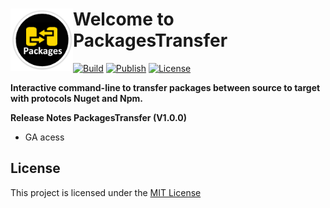 # <img align="left" width="100" height="100" src="./docs/images/icon.png">Welcome to PackagesTransfer
[![Build](https://github.com/FRACerqueira/PackagesTransfer/workflows/Build/badge.svg)](https://github.com/FRACerqueira/PackagesTransfer/actions/workflows/build.yml)
[![Publish](https://github.com/FRACerqueira/PackagesTransfer/actions/workflows/publish/badge.svg)](https://github.com/FRACerqueira/PackagesTransfer/actions/workflows/publish.yml)
[![License](https://img.shields.io/github/license/FRACerqueira/PackagesTransfer)](https://github.com/FRACerqueira/PackagesTransfer/blob/master/LICENSE)

**Interactive command-line to transfer packages between source to target with protocols Nuget and Npm.**

**Release Notes PackagesTransfer (V1.0.0)**

- GA acess

## License

This project is licensed under the [MIT License](https://github.com/FRACerqueira/PackagesTransfer/blob/master/LICENSE)
